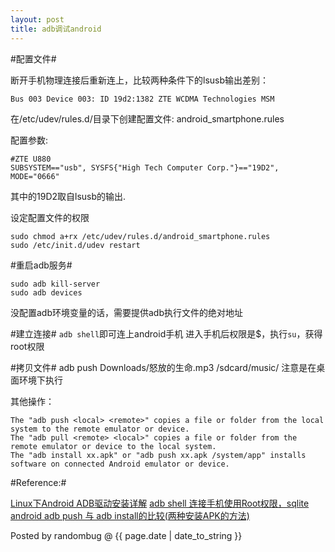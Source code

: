 ```yaml
---
layout: post
title: adb调试android
---
```


#配置文件#

断开手机物理连接后重新连上，比较两种条件下的lsusb输出差别：

	Bus 003 Device 003: ID 19d2:1382 ZTE WCDMA Technologies MSM

在\/etc\/udev\/rules.d\/目录下创建配置文件: android\_smartphone.rules

配置参数:

	#ZTE U880
	SUBSYSTEM=="usb", SYSFS{"High Tech Computer Corp."}=="19D2", MODE="0666"

其中的19D2取自lsusb的输出.

设定配置文件的权限

	sudo chmod a+rx /etc/udev/rules.d/android_smartphone.rules
	sudo /etc/init.d/udev restart

#重启adb服务#

	sudo adb kill-server
	sudo adb devices
没配置adb环境变量的话，需要提供adb执行文件的绝对地址


#建立连接#
`adb shell`即可连上android手机
进入手机后权限是$，执行`su`，获得root权限

#拷贝文件#
	adb push Downloads/怒放的生命.mp3 /sdcard/music/
注意是在桌面环境下执行

其他操作：

	The "adb push <local> <remote>" copies a file or folder from the local system to the remote emulator or device.    
	The "adb pull <remote> <local>" copies a file or folder from the remote emulator or device to the local system.    
	The "adb install xx.apk" or "adb push xx.apk /system/app" installs software on connected Android emulator or device.

#Reference:#

[Linux下Android ADB驱动安装详解](http://blog.csdn.net/zhenwenxian/article/details/5901350)
[adb shell 连接手机使用Root权限，sqlite](http://www.pocketdigi.com/20110409/238.html)
[android adb push 与 adb install的比较(两种安装APK的方法)](http://blog.csdn.net/xuxinshao/article/details/7182002)

Posted by randombug @ {{ page.date | date_to_string }}
